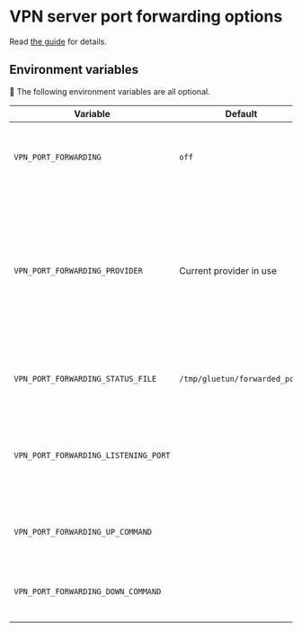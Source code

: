 # VPN server port forwarding options

Read [the guide](../advanced/vpn-port-forwarding.md) for details.

## Environment variables

💁 The following environment variables are all optional.

| Variable | Default | Choices | Description |
| --- | --- | --- | --- |
| `VPN_PORT_FORWARDING` | `off` | `off` or `on` | Enable custom port forwarding code for supported providers |
| `VPN_PORT_FORWARDING_PROVIDER` | Current provider in use | See [the list](../advanced/vpn-port-forwarding.md#native-integrations) | Choose the custom port forwarding code to use. This is useful when using the custom provider with Wireguard. For PIA, make sure you set `SERVER_NAMES=<server-name>`. |
| `VPN_PORT_FORWARDING_STATUS_FILE` | `/tmp/gluetun/forwarded_port` | Valid filepath | File path to use for writing the forwarded port obtained. |
| `VPN_PORT_FORWARDING_LISTENING_PORT` | | Valid port number | Port redirection to redirect incoming traffic to. Do not use with torrent clients. |
| `VPN_PORT_FORWARDING_UP_COMMAND` | | Shell command | Command to run when port forwarding has finished setting up. |
| `VPN_PORT_FORWARDING_DOWN_COMMAND` | | Shell command | Command to run when port forwarding has finished tearing down. |
